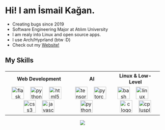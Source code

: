 <h1 align="left">Hi! I am İsmail Kağan.</h1>

  * Creating bugs since 2019<br>
  * Software Engineering Major at Atılım University<br>
  * I am realy into Linux and open source apps.
  * I use Arch/Hyprland (btw :D)
  * Check out my [Website!](https://ikaganacar.com/)
  
###

<h2 align="left">My Skills</h2>

###
         
<table align="center">
  <tr>
    <th>Web Development</th>
    <th>AI</th>
    <th>Linux & Low-Level</th>
  </tr>
  <tr>
    <td> 
      <div align="center">
        <img src="https://skillicons.dev/icons?i=flask" height="40" alt="flask logo"  />
        <img width="12" />
        <img src="https://skillicons.dev/icons?i=py" height="40" alt="python logo"  />
        <img width="12" />
        <img src="https://skillicons.dev/icons?i=html" height="40" alt="html5 logo"  />
        <img width="12" />
        <img src="https://skillicons.dev/icons?i=css" height="40" alt="css3 logo"  />
        <img width="12" />
        <img src="https://skillicons.dev/icons?i=js" height="40" alt="javascript logo"  />
      </div>
    </td>
    <td>
      <div align="left">
        <img src="https://skillicons.dev/icons?i=tensorflow" height="40" alt="tensorflow logo"  />
        <img width="12" />
        <img src="https://skillicons.dev/icons?i=pytorch" height="40" alt="pytorch logo"  />
        <img width="12" />
        <img src="https://skillicons.dev/icons?i=py" height="40" alt="python logo"  />
      </div>
    </td>
    <td>
      <div align="center">
        <img src="https://skillicons.dev/icons?i=bash" height="40" alt="bash logo"  />
        <img width="12" />
        <img src="https://skillicons.dev/icons?i=linux" height="40" alt="linux logo"  />
        <img width="12" />
        <img src="https://skillicons.dev/icons?i=c" height="40" alt="c logo"  />
        <img width="12" />
        <img src="https://skillicons.dev/icons?i=cpp" height="40" alt="cplusplus logo"  />
      </div>
    </td>
  </tr>
</table>


<div align="center">
  <img src="https://github-readme-stats.vercel.app/api?username=ikaganacar1&show_icons=true&theme=dark"/>
</div>

